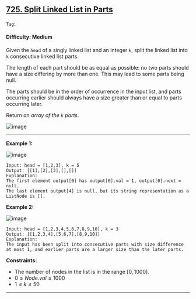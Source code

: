 ## [725. Split Linked List in Parts](https://leetcode.com/problems/split-linked-list-in-parts)

```Tag```:

#### Difficulty: Medium

Given the ```head``` of a singly linked list and an integer ```k```, split the linked list into ```k``` consecutive linked list parts.

The length of each part should be as equal as possible: no two parts should have a size differing by more than one. This may lead to some parts being null.

The parts should be in the order of occurrence in the input list, and parts occurring earlier should always have a size greater than or equal to parts occurring later.

Return _an array of the ```k``` parts_.

![image](https://github.com/quananhle/Python/assets/35042430/e3e43e89-455a-4807-bc64-fde659f0c787)

---

__Example 1:__

![image](https://assets.leetcode.com/uploads/2021/06/13/split1-lc.jpg)
```
Input: head = [1,2,3], k = 5
Output: [[1],[2],[3],[],[]]
Explanation:
The first element output[0] has output[0].val = 1, output[0].next = null.
The last element output[4] is null, but its string representation as a ListNode is [].
```

__Example 2:__

![image](https://assets.leetcode.com/uploads/2021/06/13/split2-lc.jpg)
```
Input: head = [1,2,3,4,5,6,7,8,9,10], k = 3
Output: [[1,2,3,4],[5,6,7],[8,9,10]]
Explanation:
The input has been split into consecutive parts with size difference at most 1, and earlier parts are a larger size than the later parts.
```

__Constraints:__

- The number of nodes in the list is in the range $[0, 1000]$.
- $0 \le Node.val \le 1000$
- $1 \le k \le 50$

---
